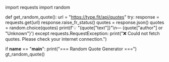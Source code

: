import requests
import random

def get_random_quote():
    url = "https://type.fit/api/quotes"
    try:
        response = requests.get(url)
        response.raise_fr_status()
        quotes = response.json()
        quotes = random.choice(quotes)
        print(f'💡 "{quote["text"]}"\n— {quote["author"] or "Unknown"}')
    except requests.RequestException:
        print("❌ Could not fetch quotes. Please check your internet connection.")

if __name__ == "__main__":
    print("=== Random Quote Generator ===")
    gt_random_quote()
